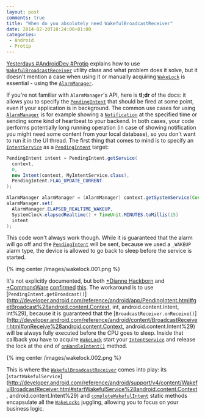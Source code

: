```yaml
---
layout: post
comments: true
title: "When do you absolutely need WakefulBroadcastReceiver"
date: 2014-02-20T10:24:00+01:00
categories:
 - Android
 - Protip
---
```


[Yesterdays #AndroidDev #Protip](https://plus.google.com/108967384991768947849/posts/i6MzCp1NyzF) explains how to use [`WakefulBroadcastReceiver`](http://developer.android.com/reference/android/support/v4/content/WakefulBroadcastReceiver.html) utility class and what problem does it solve, but it doesn't mention a case when using it or manually acquiring [`WakeLock`](http://developer.android.com/reference/android/os/PowerManager.WakeLock.html) is essential - using the [`AlarmManager`](http://developer.android.com/reference/android/app/AlarmManager.html).

If you're not familiar with `AlarmManager`'s API, here is **tl;dr** of the docs: it allows you to specify the [`PendingIntent`](http://developer.android.com/reference/android/app/PendingIntent.html) that should be fired at some point, even if your application is in background. The common use cases for using [`AlarmManager`](http://developer.android.com/reference/android/app/AlarmManager.html) is for example showing a [`Notification`](http://developer.android.com/reference/android/app/Notification.html) at the specified time or sending some kind of heartbeat to your backend. In both cases, your code performs potentially long running operation (in case of showing notification you might need some content from your local database), so you don't want to run it in the UI thread. The first thing that comes to mind is to specify an [`IntentService`](http://developer.android.com/reference/android/app/IntentService.html) as a [`PendingIntent`](http://developer.android.com/reference/android/app/PendingIntent.html) target:

``` java
PendingIntent intent = PendingIntent.getService(
  context, 
  0,
  new Intent(context, MyIntentService.class),
  PendingIntent.FLAG_UPDATE_CURRENT
);

AlarmManager alarmManager = (AlarmManager) context.getSystemService(Context.ALARM_SERVICE);
alarmManager.set(
  AlarmManager.ELAPSED_REALTIME_WAKEUP,
  SystemClock.elapsedRealtime() + TimeUnit.MINUTES.toMillis(15)
  intent
);
```

This code won't always work though. While it is guaranteed that the alarm will go off and the [`PendingIntent`](http://developer.android.com/reference/android/app/PendingIntent.html) will be sent, because we used a `_WAKEUP` alarm type, the device is allowed to go back to sleep before the service is started.

{% img center /images/wakelock.001.png %}

It's not explicitly documented, but both [+Dianne Hackborn](https://plus.google.com/105051985738280261832) and [+CommonsWare](https://plus.google.com/114205433913370454414) [confirmed](https://groups.google.com/d/msg/android-developers/K5ggbRigGS8/B5KajJYAae4J) [this](http://stackoverflow.com/a/7444510/184953). The workaround is to use [`PendingIntent.getBroadcast()`](http://developer.android.com/reference/android/app/PendingIntent.html#getBroadcast%28android.content.Context, int, android.content.Intent, int%29), because it is guaranteed that the [`BroadcastReceiver.onReceive()`](http://developer.android.com/reference/android/content/BroadcastReceiver.html#onReceive%28android.content.Context, android.content.Intent%29) will be always fully executed before the CPU goes to sleep. Inside that callback you have to acquire [`WakeLock`](http://developer.android.com/reference/android/os/PowerManager.WakeLock.html) start your [`IntentService`](http://developer.android.com/reference/android/app/IntentService.html) and release the lock at the end of [`onHandleIntent()`](http://developer.android.com/reference/android/app/IntentService.html#onHandleIntent%28android.content.Intent%29) method.

{% img center /images/wakelock.002.png %}

This is where the [`WakefulBroadcastReceiver`](http://developer.android.com/reference/android/support/v4/content/WakefulBroadcastReceiver.html) comes into play: its [`startWakefulService`](http://developer.android.com/reference/android/support/v4/content/WakefulBroadcastReceiver.html#startWakefulService%28android.content.Context, android.content.Intent%29) and [`completeWakefulIntent`](http://developer.android.com/reference/android/support/v4/content/WakefulBroadcastReceiver.html#completeWakefulIntent%28android.content.Intent%29) static methods encapsulate all the [`WakeLocks`](http://developer.android.com/reference/android/os/PowerManager.WakeLock.html) juggling, allowing you to focus on your business logic.
